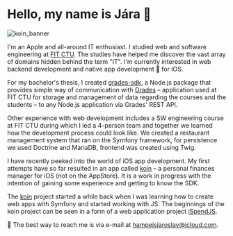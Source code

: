 # Hello, my name is Jára 👋

![koin_banner](https://user-images.githubusercontent.com/29509474/130598197-03be0021-a0d2-4d61-84e6-bcc53ed6bff5.png)

I'm an Apple and all-around IT enthusiast. I studied web and software engineering at [FIT CTU](https://fit.cvut.cz/en). The studies have helped me discover the vast array of domains hidden behind the term "IT". I'm currently interested in web backend development and native app development 📱 for iOS.

For my bachelor's thesis, I created [grades-sdk](https://www.npmjs.com/package/grades-sdk), a Node.js package that provides simple way of communication with [Grades](https://grades.fit.cvut.cz) – application used at FIT CTU for storage and management of data regarding the courses and the students – to any Node.js application via Grades' REST API.

Other experience with web development includes a SW engineering course at FIT CTU during which I led a 4-person team and together we learned how the development process could look like. We created a restaurant management system that ran on the Symfony framework, for persistence we used Doctrine and MariaDB, frontend was created using Twig.

I have recently peeked into the world of iOS app development. My first attempts have so far resulted in an app called [koin](https://github.com/jarih7/koin) – a personal finances manager for iOS (not on the AppStore). It is a work in progress with the intention of gaining some experience and getting to know the SDK.

The [koin](https://github.com/jarih7/koin) project started a while back when I was learning how to create web apps with Symfony and started working with JS. The beginnings of the koin project can be seen in a form of a web application project [iSpendJS](https://github.com/jarih7/iSpendJS).

📧 The best way to reach me is via e-mail at [hampejsjaroslav@icloud.com](mailto:hampejsjaroslav@icloud.com).

<!---
jarih7/jarih7 is a ✨ special ✨ repository because its `README.md` (this file) appears on your GitHub profile.
You can click the Preview link to take a look at your changes.
--->
